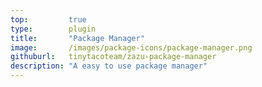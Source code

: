 ```yaml
---
top:         true
type:        plugin
title:       "Package Manager"
image:       /images/package-icons/package-manager.png
githuburl:   tinytacoteam/zazu-package-manager
description: "A easy to use package manager"
---
```

